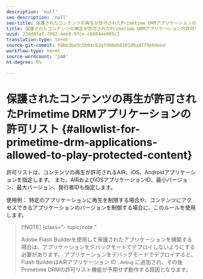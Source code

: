 ```yaml
---
description: 'null'
seo-description: 'null'
seo-title: 保護されたコンテンツの再生が許可されたPrimetime DRMアプリケーションの許可リスト
title: 保護されたコンテンツの再生が許可されたPrimetime DRMアプリケーションの許可リスト
uuid: 23dd4faf-7992-4ee9-97ce-c6004ee995c2
translation-type: tm+mt
source-git-commit: 58bb3bedc5b0ac63afd96eb6101d9ad779e6deed
workflow-type: tm+mt
source-wordcount: '148'
ht-degree: 0%

---
```



# 保護されたコンテンツの再生が許可されたPrimetime DRMアプリケーションの許可リスト {#allowlist-for-primetime-drm-applications-allowed-to-play-protected-content}

許可リストは、コンテンツの再生が許可されるAIR、iOS、Androidアプリケーションを指定します。 また、AIRおよびiOSアプリケーションID、最小バージョン、最大バージョン、発行者IDも指定します。

使用例： 特定のアプリケーションに再生を制限する場合や、コンテンツにアクセスできるアプリケーションのバージョンを制御する場合に、このルールを使用します。

>[!NOTE] {class=&quot;- topic/note &quot;
>
>Adobe Flash Builderを使用して保護されたアプリケーションを構築する場合は、アプリケーションをデバッグモードでデプロイしないようにする必要があります。 アプリケーションをデバッグモードでデプロイすると、Flash BuilderはAIRアプリケーション ID `.debug` に追加され、その後Primetime DRMの許可リスト機能が予期せず動作する原因となります。
